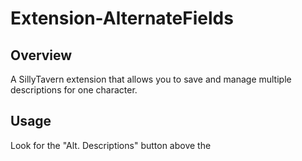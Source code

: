 # Extension-AlternateFields

## Overview

A SillyTavern extension that allows you to save and manage multiple descriptions for one character.

## Usage

Look for the "Alt. Descriptions" button above the 


